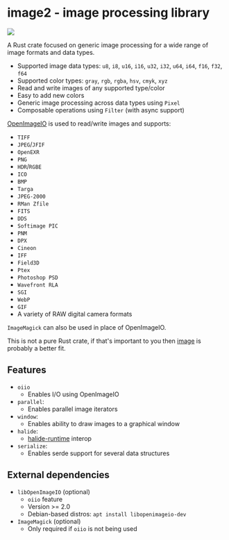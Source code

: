 # image2 - image processing library

<a href="https://crates.io/crates/image2">
    <img src="https://img.shields.io/crates/v/image2.svg">
</a>

A Rust crate focused on generic image processing for a wide range of image formats and data types.

- Supported image data types: `u8`, `i8`, `u16`, `i16`, `u32`, `i32`, `u64`, `i64`, `f16`, `f32`, `f64`
- Supported color types: `gray`, `rgb`, `rgba`, `hsv`, `cmyk`, `xyz`
- Read and write images of any supported type/color
- Easy to add new colors
- Generic image processing across data types using `Pixel`
- Composable operations using `Filter` (with async support)

[OpenImageIO](https://github.com/OpenImageIO/oiio) is used to read/write images and supports:
  - `TIFF`
  - `JPEG`/`JFIF`
  - `OpenEXR`
  - `PNG`
  - `HDR`/`RGBE`
  - `ICO`
  - `BMP`
  - `Targa`
  - `JPEG-2000`
  - `RMan Zfile`
  - `FITS`
  - `DDS`
  - `Softimage PIC`
  - `PNM`
  - `DPX`
  - `Cineon`
  - `IFF`
  - `Field3D`
  - `Ptex`
  - `Photoshop PSD`
  - `Wavefront RLA`
  - `SGI`
  - `WebP`
  - `GIF`
  - A variety of RAW digital camera formats

`ImageMagick` can also be used in place of OpenImageIO.

This is not a pure Rust crate, if that's important to you then [image](https://github.com/image-rs/image) is probably a better fit.

## Features

- `oiio`
  * Enables I/O using OpenImageIO
- `parallel`:
  * Enables parallel image iterators
- `window`:
  * Enables ability to draw images to a graphical window
- `halide`:
  * [halide-runtime](https://github.com/zshipko/halide-runtime) interop
- `serialize`:
  * Enables serde support for several data structures

## External dependencies

- `libOpenImageIO` (optional)
    * `oiio` feature
    * Version >= 2.0
    * Debian-based distros: `apt install libopenimageio-dev`
- `ImageMagick` (optional)
    * Only required if `oiio` is not being used


